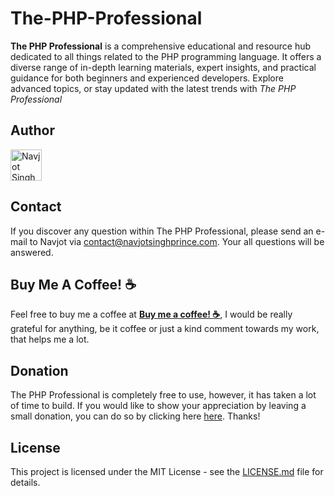# The-PHP-Professional

**The PHP Professional** is a comprehensive educational and resource hub dedicated to all things related to the PHP programming language.
It offers a diverse range of in-depth learning materials, expert insights, and practical guidance for both beginners and experienced developers.
Explore advanced topics, or stay updated with the latest trends with *The PHP Professional*

## Author
<img src="https://navjotsinghprince.com/img/signature-black.png" alt="Navjot Singh" height="50">

## Contact
If you discover any question within The PHP Professional, please send an e-mail to Navjot via [contact@navjotsinghprince.com](mailto:contact@navjotsinghprince.com). Your all questions will be answered.

## Buy Me A Coffee! :coffee: 
Feel free to buy me a coffee at [__Buy me a coffee! :coffee:__]( https://ko-fi.com/princeferozepuria), I would be really grateful for anything, be it coffee or just a kind comment towards my work, that helps me a lot.

## Donation
The PHP Professional is completely free to use, however, it has taken a lot of time to build. If you would like to show your appreciation by leaving a small donation, you can do so by clicking here [here](https://www.paypal.com/paypalme/navjotsinghprince). Thanks!

## License
This project is licensed under the MIT License - see the [LICENSE.md](LICENSE.md)
file for details.
